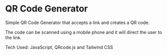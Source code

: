 # QR Code Generator

Simple QR Code Generator that accepts a link and creates a QR code.

The code can be scanned using a mobile phone and it will direct the user to the link.

Tech Used: JavaScript, QRcode.js and Tailwind CSS
